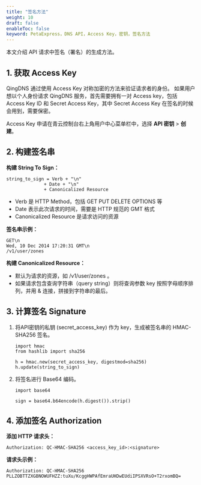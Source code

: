 ```yaml
---
title: "签名方法"
weight: 10
draft: false
enableToc: false
keyword: PetaExpress，DNS API，Access Key，密钥，签名方法
---
```


本文介绍 API 请求中签名（署名）的生成方法。

## 1. 获取 Access Key

QingDNS 通过使用 Access Key 对称加密的方法来验证请求者的身份。
如果用户想以个人身份请求 QingDNS 服务，首先需要拥有一对 Access key，包括 Access Key ID 和 Secret Access Key，其中 Secret Access Key 在签名的时候会用到，需要保密。

Access Key 申请在青云控制台右上角用户中心菜单栏中，选择 **API 密钥** > **创建**。

## 2. 构建签名串

**构建 String To Sign：**


    string_to_sign = Verb + "\n"
                  + Date + "\n"
                  + Canonicalized Resource

* Verb 是 HTTP Method，包括 GET PUT DELETE OPTIONS 等
* Date 表示此次请求的时间，需要是 HTTP 规范的 GMT 格式
* Canonicalized Resource 是请求访问的资源

**签名串示例：**


    GET\n
    Wed, 10 Dec 2014 17:20:31 GMT\n
    /v1/user/zones

**构建 Canonicalized Resource：**

 - 默认为请求的资源，如 /v1/user/zones 。
 - 如果请求包含查询字符串（query string）则将查询参数 key 按照字母顺序排列，并用 & 连接，拼接到字符串的最后。

## 3. 计算签名 Signature

1. 将API密钥的私钥 (secret_access_key) 作为 key，生成被签名串的 HMAC-SHA256 签名。

   ```
   import hmac
   from hashlib import sha256
   
   h = hmac.new(secret_access_key, digestmod=sha256)
   h.update(string_to_sign)
   ```

   

2. 将签名进行 Base64 编码。

   ```
   import base64
   
   sign = base64.b64encode(h.digest()).strip()
   ```

## 4. 添加签名 Authorization

**添加 HTTP 请求头：**

    Authorization: QC-HMAC-SHA256 <access_key_id>:<signature>

**请求头示例：**

    Authorization: QC-HMAC-SHA256 PLLZOBTTZXGBNOWUFHZZ:tuXu/KcggHWPAfEmraUHDwEUdiIPSXVRsO+T2rxomBQ=

